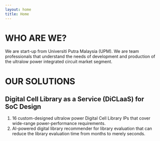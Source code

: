```yaml
---
layout: home
title: Home
---
```


# WHO ARE WE?

We are start-up from Universiti Putra Malaysia (UPM). We are team professionals that understand 
the needs of development and production of the ultralow power integrated circuit market segment. 

# OUR SOLUTIONS

## Digital Cell Library as a Service (DiCLaaS) for SoC Design
1. 16 custom-designed ultralow power Digital Cell Library IPs that cover wide-range power-performance requirements.
2. AI-powered digital library recommender for library evaluation that can reduce the library evaluation time from months to merely seconds.
